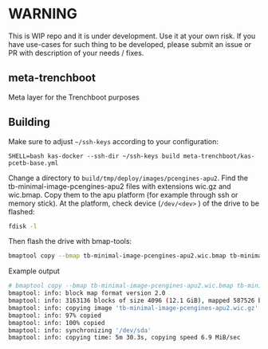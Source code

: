 # WARNING

This is WIP repo and it is under development. Use it at your own risk. 
If you have use-cases for such thing to be developed, please submit
an issue or PR with description of your needs / fixes.

## meta-trenchboot

Meta layer for the Trenchboot purposes

## Building

Make sure to adjust `~/ssh-keys` according to your configuration:

```
SHELL=bash kas-docker --ssh-dir ~/ssh-keys build meta-trenchboot/kas-pcetb-base.yml
```

Change a directory to `build/tmp/deploy/images/pcengines-apu2`. Find the
tb-minimal-image-pcengines-apu2 files with extensions wic.gz and wic.bmap.
Copy them to the apu platform (for example through ssh or memory stick).
At the platform, check device (`/dev/<dev>` ) of the drive to be flashed:

```bash
fdisk -l
```

Then flash the drive with bmap-tools:

```bash
bmaptool copy --bmap tb-minimal-image-pcengines-apu2.wic.bmap tb-minimal-image-pcengines-apu2.wic.gz /dev/<dev>
```

Example output

```bash
# bmaptool copy --bmap tb-minimal-image-pcengines-apu2.wic.bmap tb-minimal-image-pcengines-apu2.wic.gz /dev/sda
bmaptool: info: block map format version 2.0
bmaptool: info: 3163136 blocks of size 4096 (12.1 GiB), mapped 587526 blocks (2.2 GiB or 18.6%)
bmaptool: info: copying image 'tb-minimal-image-pcengines-apu2.wic.gz' to block device '/dev/sda' using bmap file 'tb-minimal-image-pcengines-apu2.wic.bmap'
bmaptool: info: 97% copied
bmaptool: info: 100% copied
bmaptool: info: synchronizing '/dev/sda'
bmaptool: info: copying time: 5m 30.3s, copying speed 6.9 MiB/sec
```
